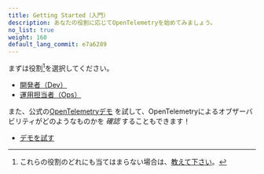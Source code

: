 ```yaml
---
title: Getting Started（入門）
description: あなたの役割に応じてOpenTelemetryを始めてみましょう。
no_list: true
weight: 160
default_lang_commit: e7a6289
---
```


まずは役割[^1]を選択してください。

<div class="l-get-started-buttons justify-content-start mt-3 ms-3">

- [開発者（Dev）](dev/)
- [運用担当者（Ops）](ops/)

</div>

また、公式の[OpenTelemetryデモ][demo] を試して、OpenTelemetryによるオブザーバビリティがどのようなものかを _確認_ することもできます！

<div class="l-primary-buttons justify-content-start mt-3 mb-5 ms-3">

- [デモを試す][demo]

</div>

[^1]: これらの役割のどれにも当てはまらない場合は、[教えて下さい][]。

[demo]: /ecosystem/demo/
[教えて下さい]: https://github.com/open-telemetry/opentelemetry.io/issues/new?title=Add%20a%20new%20persona:%20My%20Persona&body=Provide%20a%20description%20of%20your%20role%20and%20responsibilities%20and%20what%20your%20observability%20goals%20are
